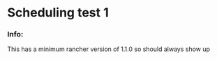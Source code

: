# Scheduling test 1

### Info:

 This has a minimum rancher version of 1.1.0 so should always show up